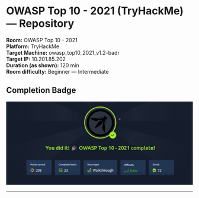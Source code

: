# OWASP Top 10 - 2021 (TryHackMe) — Repository

**Room:** OWASP Top 10 - 2021  
**Platform:** TryHackMe  
**Target Machine:** owasp_top10_2021_v1.2-badr  
**Target IP:** 10.201.85.202  
**Duration (as shown):** 120 min  
**Room difficulty:** Beginner — Intermediate

## Completion Badge
![Room Completion](https://github.com/MayankQuery/tryhackme-writeups/blob/main/software-security-OWASP-top-10-2021/software-security-OWASP-top-10-2021-completion.png)

---
